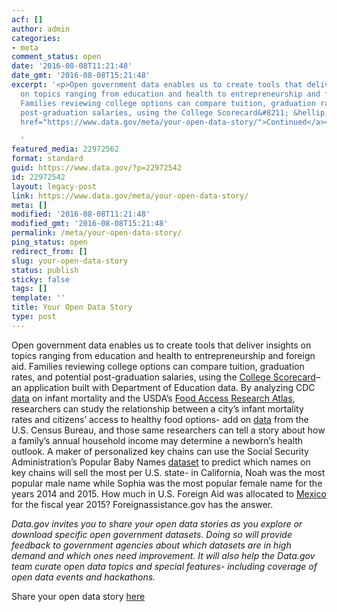 ```yaml
---
acf: []
author: admin
categories:
- meta
comment_status: open
date: '2016-08-08T11:21:48'
date_gmt: '2016-08-08T15:21:48'
excerpt: '<p>Open government data enables us to create tools that deliver insights
  on topics ranging from education and health to entrepreneurship and foreign aid.
  Families reviewing college options can compare tuition, graduation rates, and potential
  post-graduation salaries, using the College Scorecard&#8211; &hellip; <a aria-describedby="post-title-22972542"
  href="https://www.data.gov/meta/your-open-data-story/">Continued</a></p>

  '
featured_media: 22972562
format: standard
guid: https://www.data.gov/?p=22972542
id: 22972542
layout: legacy-post
link: https://www.data.gov/meta/your-open-data-story/
meta: []
modified: '2016-08-08T11:21:48'
modified_gmt: '2016-08-08T15:21:48'
permalink: /meta/your-open-data-story/
ping_status: open
redirect_from: []
slug: your-open-data-story
status: publish
sticky: false
tags: []
template: ''
title: Your Open Data Story
type: post
---
```

Open government data enables us to create tools that deliver insights on topics ranging from education and health to entrepreneurship and foreign aid. Families reviewing college options can compare tuition, graduation rates, and potential post-graduation salaries, using the [College Scorecard](https://catalog.data.gov/dataset/college-scorecard)– an application built with Department of Education data. By analyzing CDC [data](https://catalog.data.gov/dataset/cdc-wonder-mortality-infant-deaths) on infant mortality and the USDA’s [Food Access Research Atlas](http://www.ers.usda.gov/data-products/food-access-research-atlas/go-to-the-atlas.aspx), researchers can study the relationship between a city’s infant mortality rates and citizens’ access to healthy food options- add on [data](https://www.census.gov/topics/income-poverty/data/datasets.html) from the U.S. Census Bureau, and those same researchers can tell a story about how a family’s annual household income may determine a newborn’s health outlook. A maker of personalized key chains can use the Social Security Administration’s Popular Baby Names [dataset](https://catalog.data.gov/dataset/baby-names-from-social-security-card-applications-national-level-data) to predict which names on key chains will sell the most per U.S. state- in California, Noah was the most popular male name while Sophia was the most popular female name for the years 2014 and 2015. How much in U.S. Foreign Aid was allocated to [Mexico](http://beta.foreignassistance.gov/explore) for the fiscal year 2015? Foreignassistance.gov has the answer.


*Data.gov invites you to share your open data stories as you explore or download specific open government datasets. Doing so will provide feedback to government agencies about which datasets are in high demand and which ones need improvement. It will also help the Data.gov team curate open data topics and special features- including coverage of open data events and hackathons.* 


Share your open data story [here](https://docs.google.com/a/gsa.gov/forms/d/e/1FAIpQLSdL-LMmmIpzuvWlPNJbNwE5itADT8V6BcjhhXt97Ez7tc_NyA/viewform)



